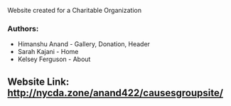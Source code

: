 Website created for a Charitable Organization

### Authors:
 * Himanshu Anand - Gallery, Donation, Header
 * Sarah Kajani - Home
 * Kelsey Ferguson - About

## Website Link: http://nycda.zone/anand422/causesgroupsite/

